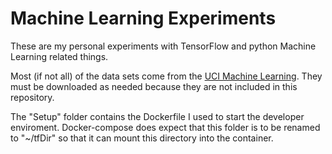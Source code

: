 # Machine Learning Experiments

These are my personal experiments with TensorFlow and python Machine Learning related things.

Most (if not all) of the data sets come from the [UCI Machine Learning](https://archive.ics.uci.edu/ml/index.php). They must be downloaded as needed because they are not included in this repository.

The "Setup" folder contains the Dockerfile I used to start the developer enviroment. Docker-compose does expect that this folder is to be renamed to "~/tfDir" so that it can mount this directory into the container.

